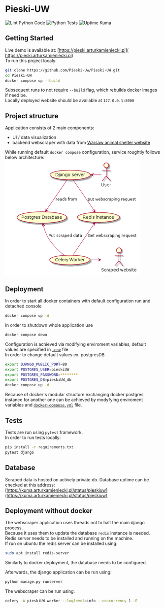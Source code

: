 # Pieski-UW
![Lint Python Code](https://github.com/Pieski-Uw/Pieski-UW/actions/workflows/validate.yml/badge.svg)
![Python Tests](https://github.com/Pieski-Uw/Pieski-UW/actions/workflows/pytest.yml/badge.svg)
![Uptime Kuma](https://kuma.arturkamieniecki.pl//api/badge/1/uptime/24?label=Uptime%20Kuma)

## Getting Started
Live demo is available at: [https://pieski.arturkamieniecki.pl]( https://pieski.arturkamieniecki.pl)  
To run this project localy:
```bash
git clone https://github.com/Pieski-Uw/Pieski-UW.git
cd Pieski-UW
docker compose up --build
```
Subsequent runs to not require `--build` flag, which rebuilds docker images if need be.  
Locally deployed website should be available at `127.0.0.1:8000` 

## Project structure
Application consists of 2 main components:
- UI / data visualization
- backend webscraper with data from [Warsaw animal shelter website](https://napaluchu.waw.pl/zwierzeta/znalazly-dom/)

While running default `docker compose` configuration, service roughtly follows below architecture:  
![Docker architecture](docs/architecture.png)

## Deployment
In order to start all docker containers with default configuration run and detached console
```bash
docker compose up -d
```
In order to shutdown whole application use
```bash
docker compose down
```
Configuration is achieved via modifying enviroment variables, default values are specified in [`.env`](.env) file  
In order to change default values ex. postgresDB
```bash
export DJANGO_PUBLIC_PORT=80
export POSTGRES_USER=pieskiUW
export POSTGRES_PASSWORD=********
export POSTGRES_DB=pieskiUW_db
docker compose up -d
```

Because of docker's modular structure exchanging docker postgres instance for another one can be achieved by modyfying enviroment variables and [`docker-compose.yml`](docker-compose.yml) file. 

## Tests
Tests are run using `pytest` framework.  
In order to run tests locally:  
```bash
pip install -r requirements.txt
pytest django
```

## Database
Scraped data is hosted on actively private db.
Database uptime can be checked at this address:  
[https://kuma.arturkamieniecki.pl/status/pieskiuw](https://kuma.arturkamieniecki.pl/status/pieskiuw)


## Deployment without docker
The webscraper application uses threads not to halt the main django process.   
Because it uses them to update the database `redis` instance is needed.
Redis server needs to be installed and running on the machine.  
If run on ubuntu the redis server can be installed using:
```bash
sudo apt install redis-server
```
Similarly to docker deployment, the database needs to be configured.

Afterwards, the django application can be run using:
```bash
python manage.py runserver
```
The webscraper can be run using:
```bash
celery -A pieskiUW worker --loglevel=info --concurrency 1 -E
```
